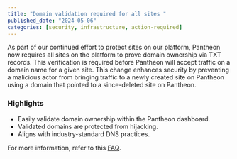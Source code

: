 ```yaml
---
title: "Domain validation required for all sites "
published_date: "2024-05-06"
categories: [security, infrastructure, action-required]
---
```


As part of our continued effort to protect sites on our platform, Pantheon now requires all sites on the platform to prove domain ownership via TXT records.
This verification is required before Pantheon will accept traffic on a domain name for a given site.
This change enhances security by preventing a malicious actor from bringing traffic to a newly created site on Pantheon using a domain that pointed to a since-deleted site on Pantheon.

<h3>Highlights</h3>

* Easily validate domain ownership within the Pantheon dashboard.
* Validated domains are protected from hijacking.
* Aligns with industry-standard DNS practices.

For more information, refer to this [FAQ](/guides/domains/custom-domains#faq).
